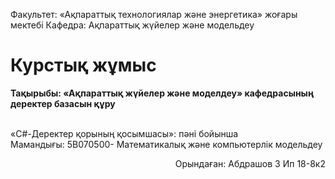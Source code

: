 
Факультет: «Ақпараттық технологиялар және энергетика» жоғары мектебі
Кафедра: Ақпараттық жүйелер және модельдеу
<br>


# Курстық жұмыс

**Тақырыбы: «Ақпараттық жүйелер және моделдеу» кафедрасының деректер базасын құру**
  
<br>
«C#-Деректер қорының  қосымшасы»: пәні бойынша
<br>
Мамандығы: 5В070500- Математикалық  және  компьютерлік модельдеу

<p align="right">
Орындаған: Абдрашов З Ип 18-8к2
</p>

